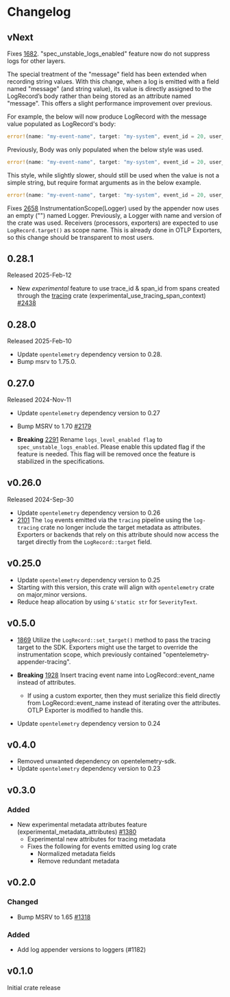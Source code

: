 # Changelog

## vNext

Fixes [1682](https://github.com/open-telemetry/opentelemetry-rust/issues/1682).
"spec_unstable_logs_enabled" feature now do not suppress logs for other layers.

The special treatment of the "message" field has been extended when recording
string values. With this change, when a log is emitted with a field named
"message" (and string value), its value is directly assigned to the LogRecord’s
body rather than being stored as an attribute named "message". This offers a
slight performance improvement over previous.

For example, the below will now produce LogRecord with the message value
populated as LogRecord's body:

```rust
error!(name: "my-event-name", target: "my-system", event_id = 20, user_name = "otel", user_email = "otel@opentelemetry.io", message = "This is an example message");
```

Previously, Body was only populated when the below style was used.

```rust
error!(name: "my-event-name", target: "my-system", event_id = 20, user_name = "otel", user_email = "otel@opentelemetry.io", "This is an example message");
```

This style, while slightly slower, should still be used when the value is not a
simple string, but require format arguments as in the below example.

```rust
error!(name: "my-event-name", target: "my-system", event_id = 20, user_name = "otel", user_email = "otel@opentelemetry.io", "This is an example message with format arguments {} and {}", "foo", "bar");
```

Fixes [2658](https://github.com/open-telemetry/opentelemetry-rust/issues/2658)
InstrumentationScope(Logger) used by the appender now uses an empty ("") named
Logger. Previously, a Logger with name and version of the crate was used.
Receivers (processors, exporters) are expected to use `LogRecord.target()` as
scope name. This is already done in OTLP Exporters, so this change should be
transparent to most users.

## 0.28.1

Released 2025-Feb-12

- New *experimental* feature to use trace_id & span_id from spans created through the [tracing](https://crates.io/crates/tracing) crate (experimental_use_tracing_span_context) [#2438](https://github.com/open-telemetry/opentelemetry-rust/pull/2438)

## 0.28.0

Released 2025-Feb-10

- Update `opentelemetry` dependency version to 0.28.
- Bump msrv to 1.75.0.

## 0.27.0

Released 2024-Nov-11

- Update `opentelemetry` dependency version to 0.27

- Bump MSRV to 1.70 [#2179](https://github.com/open-telemetry/opentelemetry-rust/pull/2179)
- **Breaking** [2291](https://github.com/open-telemetry/opentelemetry-rust/pull/2291) Rename `logs_level_enabled flag` to `spec_unstable_logs_enabled`. Please enable this updated flag if the feature is needed. This flag will be removed once the feature is stabilized in the specifications.

## v0.26.0

Released 2024-Sep-30

- Update `opentelemetry` dependency version to 0.26
- [2101](https://github.com/open-telemetry/opentelemetry-rust/pull/2101) The `log` events emitted via the `tracing` pipeline using the `log-tracing` crate no longer include the target metadata as attributes. Exporters or backends that rely on this attribute should now access the target directly from the `LogRecord::target` field.

## v0.25.0

- Update `opentelemetry` dependency version to 0.25
- Starting with this version, this crate will align with `opentelemetry` crate
  on major,minor versions.
- Reduce heap allocation by using `&'static str` for `SeverityText`.

## v0.5.0

- [1869](https://github.com/open-telemetry/opentelemetry-rust/pull/1869) Utilize the `LogRecord::set_target()` method to pass the tracing target to the SDK.
  Exporters might use the target to override the instrumentation scope, which previously contained "opentelemetry-appender-tracing".

- **Breaking** [1928](https://github.com/open-telemetry/opentelemetry-rust/pull/1928) Insert tracing event name into LogRecord::event_name instead of attributes.
  - If using a custom exporter, then they must serialize this field directly from LogRecord::event_name instead of iterating over the attributes. OTLP Exporter is modified to handle this.
- Update `opentelemetry` dependency version to 0.24

## v0.4.0

- Removed unwanted dependency on opentelemetry-sdk.
- Update `opentelemetry` dependency version to 0.23

## v0.3.0

### Added

- New experimental metadata attributes feature (experimental\_metadata\_attributes) [#1380](https://github.com/open-telemetry/opentelemetry-rust/pull/1380)
  - Experimental new attributes for tracing metadata
  - Fixes the following for events emitted using log crate
    - Normalized metadata fields
    - Remove redundant metadata

## v0.2.0

### Changed

- Bump MSRV to 1.65 [#1318](https://github.com/open-telemetry/opentelemetry-rust/pull/1318)

### Added

- Add log appender versions to loggers (#1182)

## v0.1.0

Initial crate release
